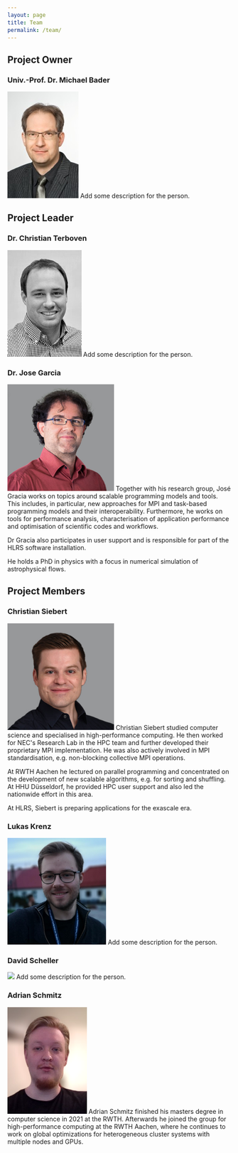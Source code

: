 ```yaml
---
layout: page
title: Team
permalink: /team/
---
```


## Project Owner
### Univ.-Prof. Dr. Michael Bader
<img src="../assets/img/Bader.jpg" height="240" />
Add some description for the person.

## Project Leader
### Dr. Christian Terboven
<img src="../assets/img/Terboven.jpeg" height="240" />
Add some description for the person.

### Dr. Jose Garcia
<img src="../assets/img/Garcia.jpg" height="240" />
Together with his research group, José Gracia works on topics around scalable programming models and tools. This includes, in particular, new approaches for MPI and task-based programming models and their interoperability. Furthermore, he works on tools for performance analysis, characterisation of application performance and optimisation of scientific codes and workflows.

Dr Gracia also participates in user support and is responsible for part of the HLRS software installation.

He holds a PhD in physics with a focus in numerical simulation of astrophysical flows.

## Project Members
### Christian Siebert
<img src="../assets/img/Siebert.jpg" height="240" />
Christian Siebert studied computer science and specialised in high-performance computing. He then worked for NEC's Research Lab in the HPC team and further developed their proprietary MPI implementation. He was also actively involved in MPI standardisation, e.g. non-blocking collective MPI operations.

At RWTH Aachen he lectured on parallel programming and concentrated on the development of new scalable algorithms, e.g. for sorting and shuffling. At HHU Düsseldorf, he provided HPC user support and also led the nationwide effort in this area.

At HLRS, Siebert is preparing applications for the exascale era.

### Lukas Krenz
<img src="../assets/img/Krenz.jpg" height="240" />
Add some description for the person.

### David Scheller
<img src="../assets/img/Scheller.jpg" height="240" />
Add some description for the person.

### Adrian Schmitz
<img src="../assets/img/Schmitz.png" height="240" />
Adrian Schmitz finished his masters degree in computer science in 2021 at the RWTH. Afterwards he joined the group for high-performance computing at the RWTH Aachen, where he continues to work on global optimizations for heterogeneous cluster systems with multiple nodes and GPUs. 



